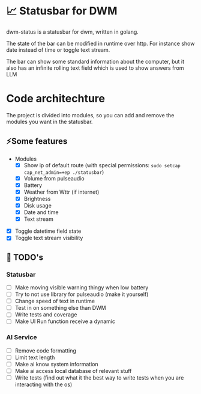 # 📈 Statusbar for DWM

dwm-status is a statusbar for dwm, written in golang. 

The state of the bar can be modified in runtime over http. For instance show date instead of time or toggle text stream.

The bar can show some standard information about the computer, but it also has an infinite rolling text field which is used to show answers from LLM

# Code architechture

The project is divided into modules, so you can add and remove the modules you want in the statusbar.

## ⚡️Some features

- Modules
  - [x] Show ip of default route (with special permissions: `sudo setcap cap_net_admin=+ep ./statusbar`)
  - [x] Volume from pulseaudio
  - [x] Battery
  - [x] Weather from Wttr (if internet)
  - [x] Brightness
  - [x] Disk usage
  - [x] Date and time
  - [x] Text stream 
- [x] Toggle datetime field state
- [x] Toggle text stream visibility

## 🔧 TODO's

### Statusbar
- [ ] Make moving visible warning thingy when low battery
- [ ] Try to not use library for pulseaudio (make it yourself)
- [ ] Change speed of text in runtime
- [ ] Test in on something else than DWM
- [ ] Write tests and coverage
- [ ] Make UI Run function receive a dynamic 

### AI Service
- [ ] Remove code formatting 
- [ ] Limit text length
- [ ] Make ai know system information
- [ ] Make ai access local database of relevant stuff
- [ ] Write tests (find out what it the best way to write tests when you are interacting with the os)
